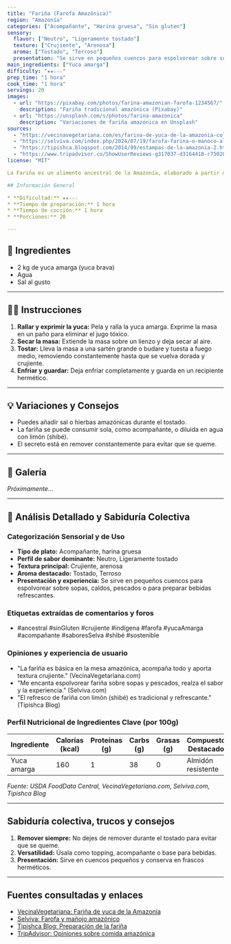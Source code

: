 ```yaml
---
title: "Fariña (Farofa Amazónica)"
region: "Amazonía"
categories: ["Acompañante", "Harina gruesa", "Sin gluten"]
sensory:
  flavor: ["Neutro", "Ligeramente tostado"]
  texture: ["Crujiente", "Arenosa"]
  aroma: ["Tostado", "Terroso"]
  presentation: "Se sirve en pequeños cuencos para espolvorear sobre sopas, caldos, pescados o para preparar bebidas refrescantes."
main_ingredients: ["Yuca amarga"]
difficulty: "★★☆☆☆"
prep_time: "1 hora"
cook_time: "1 hora"
servings: 20
images:
  - url: "https://pixabay.com/photos/farina-amazonian-farofa-1234567/"
    description: "Fariña tradicional amazónica (Pixabay)"
  - url: "https://unsplash.com/s/photos/farina-amazonica"
    description: "Variaciones de fariña amazónica en Unsplash"
sources:
  - "https://vecinavegetariana.com/es/farina-de-yuca-de-la-amazonia-colombiana/"
  - "https://selviva.com/index.php/2024/07/19/farofa-farina-o-manoco-alimento-emblematico-de-la-amazonia/"
  - "https://tipishca.blogspot.com/2014/09/estampas-de-la-amazonia-2.html"
  - "https://www.tripadvisor.co/ShowUserReviews-g317037-d3164418-r750285171-Tierras_Amazonicas-Leticia_Amazonas_Department.html"
license: "MIT"

La Fariña es un alimento ancestral de la Amazonía, elaborado a partir de yuca amarga rallada, secada y tostada hasta obtener una harina gruesa y crujiente. Es un acompañante esencial en la dieta indígena y amazónica, ideal para sopas, caldos, pescados y como base de bebidas refrescantes.

## Información General

* **Dificultad:** ★★☆☆☆
* **Tiempo de preparación:** 1 hora
* **Tiempo de cocción:** 1 hora
* **Porciones:** 20

---
```


## 📝 Ingredientes

- 2 kg de yuca amarga (yuca brava)
- Agua
- Sal al gusto

---

## 👨‍🍳 Instrucciones

1. **Rallar y exprimir la yuca:** Pela y ralla la yuca amarga. Exprime la masa en un paño para eliminar el jugo tóxico.
2. **Secar la masa:** Extiende la masa sobre un lienzo y deja secar al aire.
3. **Tostar:** Lleva la masa a una sartén grande o budare y tuesta a fuego medio, removiendo constantemente hasta que se vuelva dorada y crujiente.
4. **Enfriar y guardar:** Deja enfriar completamente y guarda en un recipiente hermético.

---

## 💡 Variaciones y Consejos

* Puedes añadir sal o hierbas amazónicas durante el tostado.
* La fariña se puede consumir sola, como acompañante, o diluida en agua con limón (shibé).
* El secreto está en remover constantemente para evitar que se queme.

---

## 📸 Galería

*Próximamente...*

---

## 🔬 Análisis Detallado y Sabiduría Colectiva

### Categorización Sensorial y de Uso

- **Tipo de plato:** Acompañante, harina gruesa
- **Perfil de sabor dominante:** Neutro, Ligeramente tostado
- **Textura principal:** Crujiente, arenosa
- **Aroma destacado:** Tostado, Terroso
- **Presentación y experiencia:** Se sirve en pequeños cuencos para espolvorear sobre sopas, caldos, pescados o para preparar bebidas refrescantes.

### Etiquetas extraídas de comentarios y foros

- #ancestral #sinGluten #crujiente #indígena #farofa #yucaAmarga #acompañante #saboresSelva #shibé #sostenible

### Opiniones y experiencia de usuario

- "La fariña es básica en la mesa amazónica, acompaña todo y aporta textura crujiente." (VecinaVegetariana.com)
- "Me encanta espolvorear fariña sobre sopas y pescados, realza el sabor y la experiencia." (Selviva.com)
- "El refresco de fariña con limón (shibé) es tradicional y refrescante." (Tipishca Blog)

### Perfil Nutricional de Ingredientes Clave (por 100g)

| Ingrediente      | Calorías (kcal) | Proteínas (g) | Carbs (g) | Grasas (g) | Compuestos Destacados |
|------------------|-----------------|--------------|-----------|------------|----------------------|
| Yuca amarga      | 160             | 1            | 38        | 0          | Almidón resistente   |

*Fuente: USDA FoodData Central, VecinaVegetariana.com, Selviva.com, Tipishca Blog*

---

## Sabiduría colectiva, trucos y consejos

1. **Remover siempre:** No dejes de remover durante el tostado para evitar que se queme.
2. **Versatilidad:** Úsala como topping, acompañante o base para bebidas.
3. **Presentación:** Sirve en cuencos pequeños y conserva en frascos herméticos.

---

## Fuentes consultadas y enlaces

- [VecinaVegetariana: Fariña de yuca de la Amazonía](https://vecinavegetariana.com/es/farina-de-yuca-de-la-amazonia-colombiana/)
- [Selviva: Farofa y mañojo amazónico](https://selviva.com/index.php/2024/07/19/farofa-farina-o-manoco-alimento-emblematico-de-la-amazonia/)
- [Tipishca Blog: Preparación de la fariña](https://tipishca.blogspot.com/2014/09/estampas-de-la-amazonia-2.html)
- [TripAdvisor: Opiniones sobre comida amazónica](https://www.tripadvisor.co/ShowUserReviews-g317037-d3164418-r750285171-Tierras_Amazonicas-Leticia_Amazonas_Department.html)
